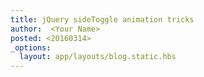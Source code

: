 ```yaml
---
title: jQuery sideToggle animation tricks
author:  <Your Name>
posted: <20160314>
_options:
  layout: app/layouts/blog.static.hbs
---
```

